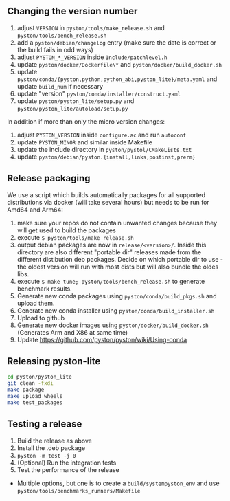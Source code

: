 ## Changing the version number
1. adjust `VERSION` in `pyston/tools/make_release.sh` and `pyston/tools/bench_release.sh`
2. add a `pyston/debian/changelog` entry (make sure the date is correct or the build fails in odd ways)
3. adjust `PYSTON_*_VERSION` inside `Include/patchlevel.h`
4. update `pyston/docker/Dockerfile\*` and `pyston/docker/build_docker.sh`
5. update `pyston/conda/{pyston,python,python_abi,pyston_lite}/meta.yaml` and update `build_num` if necessary
6. update "version" `pyston/conda/installer/construct.yaml`
7. update `pyston/pyston_lite/setup.py` and `pyston/pyston_lite/autoload/setup.py`

In addition if more than only the micro version changes:
1. adjust `PYSTON_VERSION` inside `configure.ac` and run `autoconf`
2. update `PYSTON_MINOR` and similar inside Makefile
3. update the include directory in `pyston/pystol/CMakeLists.txt`
4. update `pyston/debian/pyston.{install,links,postinst,prerm}`

## Release packaging
We use a script which builds automatically packages for all supported distributions via docker (will take several hours) but needs to be run for Amd64 and Arm64:
1. make sure your repos do not contain unwanted changes because they will get used to build the packages
2. execute `$ pyston/tools/make_release.sh`
3. output debian packages are now in `release/<version>/`.
   Inside this directory are also different "portable dir" releases made from the different distibution deb packages.
   Decide on which portable dir to use - the oldest version will run with most dists but will also bundle the oldes libs.
4. execute `$ make tune; pyston/tools/bench_release.sh` to generate benchmark results.
5. Generate new conda packages using `pyston/conda/build_pkgs.sh` and upload them.
6. Generate new conda installer using `pyston/conda/build_installer.sh`
7. Upload to github
8. Generate new docker images using `pyston/docker/build_docker.sh` (Generates Arm and X86 at same time)
9. Update https://github.com/pyston/pyston/wiki/Using-conda

## Releasing pyston-lite
```bash
cd pyston/pyston_lite
git clean -fxdi
make package
make upload_wheels
make test_packages
```

## Testing a release
1. Build the release as above
2. Install the .deb package
3. `pyston -m test -j 0`
4. (Optional) Run the integration tests
5. Test the performance of the release
- Multiple options, but one is to create a `build/systempyston_env` and use `pyston/tools/benchmarks_runners/Makefile`
